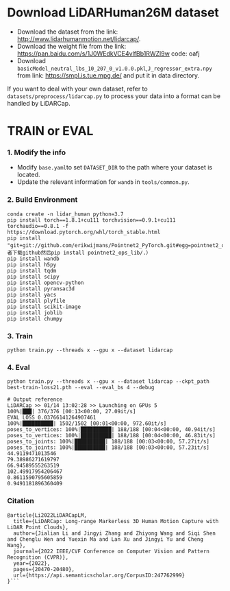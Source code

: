 # Download LiDARHuman26M dataset
- Download the dataset from the link: http://www.lidarhumanmotion.net/lidarcap/.
- Download the weight file from the link: https://pan.baidu.com/s/1J0WEdkVCE4vlfBb1RWZl9w  code: oafj
- Download `basicModel_neutral_lbs_10_207_0_v1.0.0.pkl`,`J_regressor_extra.npy` from link: https://smpl.is.tue.mpg.de/
and put it in data directory.


If you want to deal with your own dataset, refer to `datasets/preprocess/lidarcap.py` to process your data into a format can be handled by LiDARCap.

# TRAIN or EVAL
### 1. Modify the info
- Modify `base.yaml`to set `DATASET_DIR` to the path where your dataset is located.
- Update the relevant information for `wandb` in `tools/common.py`.
### 2. Build Environment
```
conda create -n lidar_human python=3.7
pip install torch==1.8.1+cu111 torchvision==0.9.1+cu111 torchaudio==0.8.1 -f https://download.pytorch.org/whl/torch_stable.html
pip install "git+git://github.com/erikwijmans/Pointnet2_PyTorch.git#egg=pointnet2_ops&subdirectory=pointnet2_ops_lib"（或者下载github然后pip install pointnet2_ops_lib/.）
pip install wandb
pip install h5py
pip install tqdm
pip install scipy
pip install opencv-python
pip install pyransac3d
pip install yacs
pip install plyfile
pip install scikit-image
pip install joblib
pip install chumpy
```

### 3. Train 
```
python train.py --threads x --gpu x --dataset lidarcap
```

### 4. Eval
```
python train.py --threads x --gpu x --dataset lidarcap --ckpt_path best-train-loss21.pth --eval --eval_bs 4 --debug
```

```
# Output reference
LiDARCap >> 01/14 13:02:28 >> Launching on GPUs 5
100%|███| 376/376 [00:13<00:00, 27.09it/s]
EVAL LOSS 0.03766141264907461
100%|██████████| 1502/1502 [00:01<00:00, 972.60it/s] 
poses_to_vertices: 100%|██████████| 188/188 [00:04<00:00, 40.94it/s]
poses_to_vertices: 100%|██████████| 188/188 [00:04<00:00, 46.83it/s]
poses_to_joints: 100%|██████████| 188/188 [00:03<00:00, 57.27it/s]
poses_to_joints: 100%|██████████| 188/188 [00:03<00:00, 57.23it/s]
44.9119471013546
79.38986271619797
66.94589555263519
102.49917954206467
0.8611590795605859
0.9491181896360409
```

### Citation
```
@article{Li2022LiDARCapLM,
  title={LiDARCap: Long-range Markerless 3D Human Motion Capture with LiDAR Point Clouds},
  author={Jialian Li and Jingyi Zhang and Zhiyong Wang and Siqi Shen and Chenglu Wen and Yuexin Ma and Lan Xu and Jingyi Yu and Cheng Wang},
  journal={2022 IEEE/CVF Conference on Computer Vision and Pattern Recognition (CVPR)},
  year={2022},
  pages={20470-20480},
  url={https://api.semanticscholar.org/CorpusID:247762999}
}```
